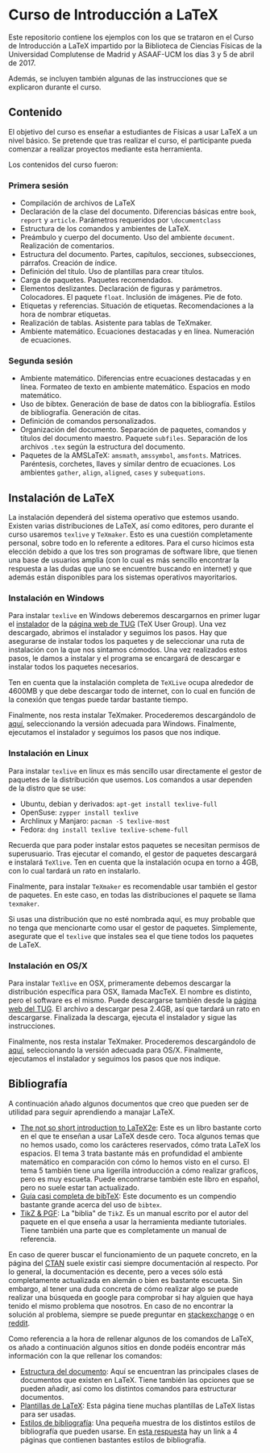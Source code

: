 # Curso de Introducción a LaTeX

Este repositorio contiene los ejemplos con los que se trataron en el Curso de Introducción a LaTeX impartido por la Biblioteca de Ciencias Físicas de la Universidad Complutense de Madrid y ASAAF-UCM los días 3 y 5 de abril de 2017.

Además, se incluyen también algunas de las instrucciones que se explicaron durante el curso.


## Contenido

El objetivo del curso es enseñar a estudiantes de Físicas a usar LaTeX a un nivel básico. Se pretende que tras realizar el curso, el participante pueda comenzar a realizar proyectos mediante esta herramienta.

Los contenidos del curso fueron:


### Primera sesión

 * Compilación de archivos de LaTeX
 * Declaración de la clase del documento. Diferencias básicas entre `book`, `report` y `article`. Parámetros requeridos por `\documentclass`
 * Estructura de los comandos y ambientes de LaTeX.
 * Preámbulo y cuerpo del documento. Uso del ambiente `document`. Realización de comentarios.
 * Estructura del documento. Partes, capítulos, secciones, subsecciones, párrafos. Creación de índice.
 * Definición del título. Uso de plantillas para crear títulos.
 * Carga de paquetes. Paquetes recomendados.
 * Elementos deslizantes. Declaración de figuras y parámetros. Colocadores. El paquete `float`. Inclusión de imágenes. Pie de foto.
 * Etiquetas y referencias. Situación de etiquetas. Recomendaciones a la hora de nombrar etiquetas.
 * Realización de tablas. Asistente para tablas de TeXmaker.
 * Ambiente matemático. Ecuaciones destacadas y en línea. Numeración de ecuaciones.

### Segunda sesión

 * Ambiente matemático. Diferencias entre ecuaciones destacadas y en línea. Formateo de texto en ambiente matemático. Espacios en modo matemático.
 * Uso de bibtex. Generación de base de datos con la bibliografía. Estilos de bibliografía. Generación de citas.
 * Definición de comandos personalizados.
 * Organización del documento. Separación de paquetes, comandos y títulos del documento maestro. Paquete `subfiles`. Separación de los archivos `.tex` según la estructura del documento.
 * Paquetes de la AMSLaTeX: `amsmath`, `amssymbol`, `amsfonts`. Matrices. Paréntesis, corchetes, llaves y similar dentro de ecuaciones. Los ambientes `gather`, `align`, `aligned`, `cases` y `subequations`.


## Instalación de LaTeX

La instalación dependerá del sistema operativo que estemos usando. Existen varias distribuciones de LaTeX, así como editores, pero durante el curso usaremos `texlive` y `TeXmaker`. Esto es una cuestión completamente personal, sobre todo en lo referente a editores. Para el curso hicimos esta elección debido a que los tres son programas de software libre, que tienen una base de usuarios amplia (con lo cual es más sencillo encontrar la respuesta a las dudas que uno se encuentre buscando en internet) y que además están disponibles para los sistemas operativos mayoritarios.

### Instalación en Windows

Para instalar `texlive` en Windows deberemos descargarnos en primer lugar el [instalador](http://mirror.ctan.org/systems/texlive/tlnet/install-tl-windows.exe) de la [página web de TUG](https://www.tug.org/texlive) (TeX User Group). Una vez descargado, abrimos el instalador y seguimos los pasos. Hay que asegurarse de instalar todos los paquetes y de seleccionar una ruta de instalación con la que nos sintamos cómodos. Una vez realizados estos pasos, le damos a instalar y el programa se encargará de descargar e instalar todos los paquetes necesarios.

Ten en cuenta que la instalación completa de `TeXLive` ocupa alrededor de 4600MB y que debe descargar todo de internet, con lo cual en función de la conexión que tengas puede tardar bastante tiempo.

Finalmente, nos resta instalar TeXmaker. Procederemos descargándolo de [aquí](http://www.xm1math.net/texmaker/), seleccionando la versión adecuada para Windows. Finalmente, ejecutamos el instalador y seguimos los pasos que nos indique.

### Instalación en Linux

Para instalar `texlive` en linux es más sencillo usar directamente el gestor de paquetes de la distribución que usemos. Los comandos a usar dependen de la distro que se use:

 * Ubuntu, debian y derivados: `apt-get install texlive-full`
 * OpenSuse: `zypper install texlive`
 * Archlinux y Manjaro: `pacman -S texlive-most`
 * Fedora: `dng install texlive texlive-scheme-full`

Recuerda que para poder instalar estos paquetes se necesitan permisos de superusuario. Tras ejecutar el comando, el gestor de paquetes descargará e instalará `TeXlive`. Ten en cuenta que la instalación ocupa en torno a 4GB, con lo cual tardará un rato en instalarlo.

Finalmente, para instalar `TeXmaker` es recomendable usar también el gestor de paquetes. En este caso, en todas las distribuciones el paquete se llama `texmaker`.

Si usas una distribución que no esté nombrada aquí, es muy probable que no tenga que mencionarte como usar el gestor de paquetes. Simplemente, asegurate que el `texlive` que instales sea el que tiene todos los paquetes de LaTeX.


### Instalación en OS/X

Para instalar `TeXlive` en OSX, primeramente debemos descargar la distribución específica para OSX, llamada MacTeX. El nombre es distinto, pero el software es el mismo. Puede descargarse también desde la [página web del TUG](https://tug.org/mactex/mactex-download.html). El archivo a descargar pesa 2.4GB, así que tardará un rato en descargarse. Finalizada la descarga, ejecuta el instalador y sigue las instrucciones.

Finalmente, nos resta instalar TeXmaker. Procederemos descargándolo de [aquí](http://www.xm1math.net/texmaker/), seleccionando la versión adecuada para OS/X. Finalmente, ejecutamos el instalador y seguimos los pasos que nos indique.


## Bibliografía

A continuación añado algunos documentos que creo que pueden ser de utilidad para seguir aprendiendo a manajar LaTeX.

 * [The not so short introduction to LaTeX2e](http://osl.ugr.es/CTAN/info/lshort/english/lshort.pdf): Este es un libro bastante corto en el que te enseñan a usar LaTeX desde cero. Toca algunos temas que no hemos usado, como los carácteres reservados, cómo trata LaTeX los espacios. El tema 3 trata bastante más en profundidad el ambiente matemático en comparación con cómo lo hemos visto en el curso. El tema 5 también tiene una ligerilla introducción a cómo realizar graficos, pero es muy escueta. Puede encontrarse también este libro en español, pero no suele estar tan actualizado.
 * [Guía casi completa de bibTeX](ftp://ftp.dante.de/tex-archive/documentation/spanish/guia-bibtex/guia-bibtex.pdf): Este documento es un compendio bastante grande acerca del uso de `bibtex`.
 * [TikZ & PGF](http://osl.ugr.es/CTAN/graphics/pgf/base/doc/pgfmanual.pdf): La "biblia" de `TikZ`. Es un manual escrito por el autor del paquete en el que enseña a usar la herramienta mediante tutoriales. Tiene también una parte que es completamente un manual de referencia.

En caso de querer buscar el funcionamiento de un paquete concreto, en la página del [CTAN](https://www.ctan.org/) suele existir casi siempre documentación al respecto. Por lo general, la documentación es decente, pero a veces sólo está completamente actualizada en alemán o bien es bastante escueta. Sin embargo, al tener una duda concreta de cómo realizar algo se puede realizar una búsqueda en google para comprobar si hay alguien que haya tenido el mismo problema que nosotros. En caso de no encontrar la solución al problema, siempre se puede preguntar en [stackexchange](http://tex.stackexchange.com/) o en [reddit](https://www.reddit.com/r/LaTeX/).


Como referencia a la hora de rellenar algunos de los comandos de LaTeX, os añado a continuación algunos sitios en donde podéis encontrar más información con la que rellenar los comandos:

 * [Estructura del documento](https://en.wikibooks.org/wiki/LaTeX/Document_Structure): Aquí se encuentran las principales clases de documentos que existen en LaTeX. Tiene también las opciones que se pueden añadir, así como los distintos comandos para estructurar documentos.
 * [Plantillas de LaTeX](https://www.latextemplates.com/): Esta página tiene muchas plantillas de LaTeX listas para ser usadas.
 * [Estilos de bibliografía](https://es.sharelatex.com/learn/Bibtex_bibliography_styles): Una pequeña muestra de los distintos estilos de bibliografía que pueden usarse. En [esta respuesta](http://tex.stackexchange.com/a/35047) hay un link a 4 páginas que contienen bastantes estilos de bibliografía.
